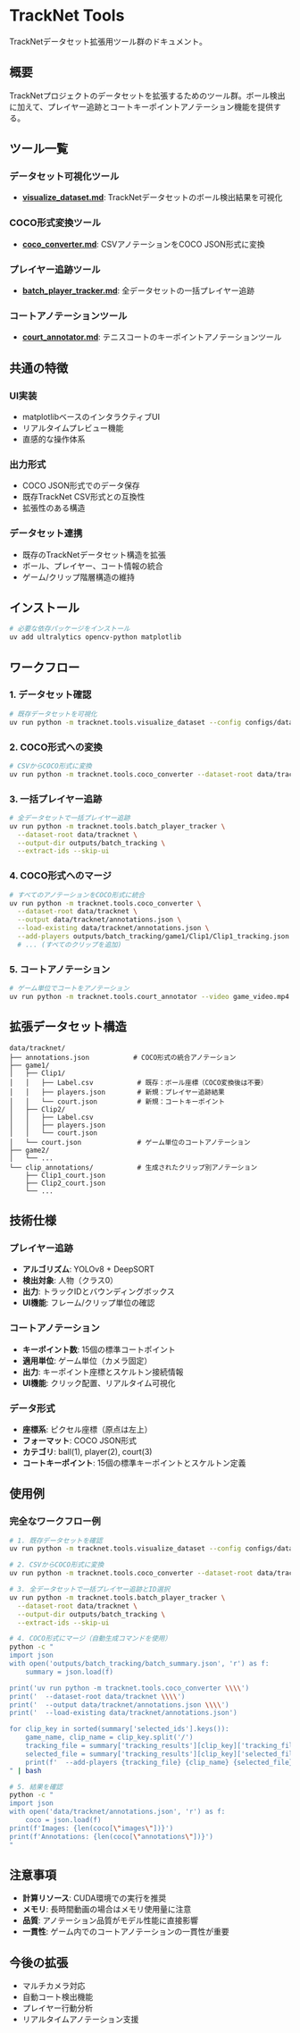 # TrackNet Tools

TrackNetデータセット拡張用ツール群のドキュメント。

## 概要

TrackNetプロジェクトのデータセットを拡張するためのツール群。ボール検出に加えて、プレイヤー追跡とコートキーポイントアノテーション機能を提供する。

## ツール一覧

### データセット可視化ツール

- **[visualize_dataset.md](visualize_dataset.md)**: TrackNetデータセットのボール検出結果を可視化

### COCO形式変換ツール

- **[coco_converter.md](coco_converter.md)**: CSVアノテーションをCOCO JSON形式に変換

### プレイヤー追跡ツール

- **[batch_player_tracker.md](batch_player_tracker.md)**: 全データセットの一括プレイヤー追跡

### コートアノテーションツール

- **[court_annotator.md](court_annotator.md)**: テニスコートのキーポイントアノテーションツール

## 共通の特徴

### UI実装
- matplotlibベースのインタラクティブUI
- リアルタイムプレビュー機能
- 直感的な操作体系

### 出力形式
- COCO JSON形式でのデータ保存
- 既存TrackNet CSV形式との互換性
- 拡張性のある構造

### データセット連携
- 既存のTrackNetデータセット構造を拡張
- ボール、プレイヤー、コート情報の統合
- ゲーム/クリップ階層構造の維持

## インストール

```bash
# 必要な依存パッケージをインストール
uv add ultralytics opencv-python matplotlib
```

## ワークフロー

### 1. データセット確認
```bash
# 既存データセットを可視化
uv run python -m tracknet.tools.visualize_dataset --config configs/dataset/tracknet.yaml
```

### 2. COCO形式への変換
```bash
# CSVからCOCO形式に変換
uv run python -m tracknet.tools.coco_converter --dataset-root data/tracknet --output annotations.json
```

### 3. 一括プレイヤー追跡
```bash
# 全データセットで一括プレイヤー追跡
uv run python -m tracknet.tools.batch_player_tracker \
  --dataset-root data/tracknet \
  --output-dir outputs/batch_tracking \
  --extract-ids --skip-ui
```

### 4. COCO形式へのマージ
```bash
# すべてのアノテーションをCOCO形式に統合
uv run python -m tracknet.tools.coco_converter \
  --dataset-root data/tracknet \
  --output data/tracknet/annotations.json \
  --load-existing data/tracknet/annotations.json \
  --add-players outputs/batch_tracking/game1/Clip1/Clip1_tracking.json Clip1 outputs/batch_tracking/game1/Clip1/Clip1_selected.json \
  # ... (すべてのクリップを追加)
```

### 5. コートアノテーション
```bash
# ゲーム単位でコートをアノテーション
uv run python -m tracknet.tools.court_annotator --video game_video.mp4 --output court.json
```

## 拡張データセット構造

```
data/tracknet/
├── annotations.json           # COCO形式の統合アノテーション
├── game1/
│   ├── Clip1/
│   │   ├── Label.csv           # 既存：ボール座標（COCO変換後は不要）
│   │   ├── players.json        # 新規：プレイヤー追跡結果
│   │   └── court.json          # 新規：コートキーポイント
│   ├── Clip2/
│   │   ├── Label.csv
│   │   ├── players.json
│   │   └── court.json
│   └── court.json              # ゲーム単位のコートアノテーション
├── game2/
│   └── ...
└── clip_annotations/           # 生成されたクリップ別アノテーション
    ├── Clip1_court.json
    ├── Clip2_court.json
    └── ...
```

## 技術仕様

### プレイヤー追跡
- **アルゴリズム**: YOLOv8 + DeepSORT
- **検出対象**: 人物（クラス0）
- **出力**: トラックIDとバウンディングボックス
- **UI機能**: フレーム/クリップ単位の確認

### コートアノテーション
- **キーポイント数**: 15個の標準コートポイント
- **適用単位**: ゲーム単位（カメラ固定）
- **出力**: キーポイント座標とスケルトン接続情報
- **UI機能**: クリック配置、リアルタイム可視化

### データ形式
- **座標系**: ピクセル座標（原点は左上）
- **フォーマット**: COCO JSON形式
- **カテゴリ**: ball(1), player(2), court(3)
- **コートキーポイント**: 15個の標準キーポイントとスケルトン定義

## 使用例

### 完全なワークフロー例

```bash
# 1. 既存データセットを確認
uv run python -m tracknet.tools.visualize_dataset --config configs/dataset/tracknet.yaml --num-samples 8

# 2. CSVからCOCO形式に変換
uv run python -m tracknet.tools.coco_converter --dataset-root data/tracknet --output data/tracknet/annotations.json

# 3. 全データセットで一括プレイヤー追跡とID選択
uv run python -m tracknet.tools.batch_player_tracker \
  --dataset-root data/tracknet \
  --output-dir outputs/batch_tracking \
  --extract-ids --skip-ui

# 4. COCO形式にマージ（自動生成コマンドを使用）
python -c "
import json
with open('outputs/batch_tracking/batch_summary.json', 'r') as f:
    summary = json.load(f)

print('uv run python -m tracknet.tools.coco_converter \\\\')
print('  --dataset-root data/tracknet \\\\')
print('  --output data/tracknet/annotations.json \\\\')
print('  --load-existing data/tracknet/annotations.json')

for clip_key in sorted(summary['selected_ids'].keys()):
    game_name, clip_name = clip_key.split('/')
    tracking_file = summary['tracking_results'][clip_key]['tracking_file']
    selected_file = summary['tracking_results'][clip_key]['selected_file']
    print(f'  --add-players {tracking_file} {clip_name} {selected_file} \\\\')
" | bash

# 5. 結果を確認
python -c "
import json
with open('data/tracknet/annotations.json', 'r') as f:
    coco = json.load(f)
print(f'Images: {len(coco[\"images\"])}')
print(f'Annotations: {len(coco[\"annotations\"])}')
"
```

## 注意事項

- **計算リソース**: CUDA環境での実行を推奨
- **メモリ**: 長時間動画の場合はメモリ使用量に注意
- **品質**: アノテーション品質がモデル性能に直接影響
- **一貫性**: ゲーム内でのコートアノテーションの一貫性が重要

## 今後の拡張

- マルチカメラ対応
- 自動コート検出機能
- プレイヤー行動分析
- リアルタイムアノテーション支援
